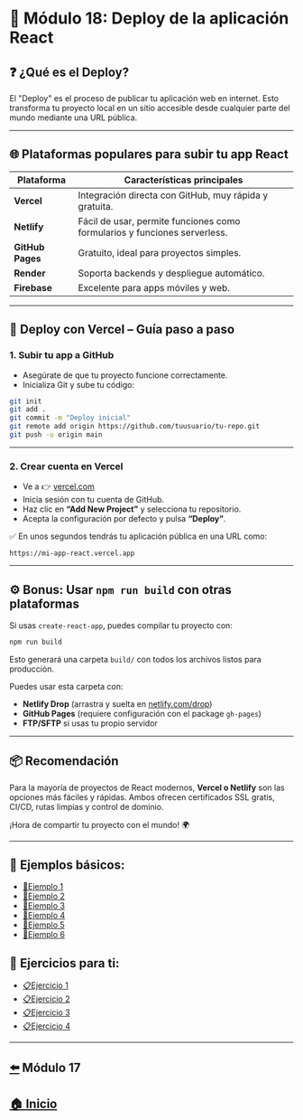 # 📘 Módulo 18: Deploy de la aplicación React

## ❓ ¿Qué es el Deploy?

El "Deploy" es el proceso de publicar tu aplicación web en internet. Esto transforma tu proyecto local en un sitio accesible desde cualquier parte del mundo mediante una URL pública.

---

## 🌐 Plataformas populares para subir tu app React

| Plataforma       | Características principales                                   |
|------------------|--------------------------------------------------------------|
| **Vercel**       | Integración directa con GitHub, muy rápida y gratuita.       |
| **Netlify**      | Fácil de usar, permite funciones como formularios y funciones serverless. |
| **GitHub Pages** | Gratuito, ideal para proyectos simples.                      |
| **Render**       | Soporta backends y despliegue automático.                    |
| **Firebase**     | Excelente para apps móviles y web.                           |

---

## 🚀 Deploy con Vercel – Guía paso a paso

### 1. Subir tu app a GitHub

- Asegúrate de que tu proyecto funcione correctamente.
- Inicializa Git y sube tu código:

```bash
git init
git add .
git commit -m "Deploy inicial"
git remote add origin https://github.com/tuusuario/tu-repo.git
git push -u origin main
```

---

### 2. Crear cuenta en Vercel

- Ve a 👉 [vercel.com](https://vercel.com)
- Inicia sesión con tu cuenta de GitHub.
- Haz clic en **“Add New Project”** y selecciona tu repositorio.
- Acepta la configuración por defecto y pulsa **“Deploy”**.

✅ En unos segundos tendrás tu aplicación pública en una URL como:
```
https://mi-app-react.vercel.app
```

---

## ⚙️ Bonus: Usar `npm run build` con otras plataformas

Si usas `create-react-app`, puedes compilar tu proyecto con:

```bash
npm run build
```

Esto generará una carpeta `build/` con todos los archivos listos para producción.

Puedes usar esta carpeta con:
- **Netlify Drop** (arrastra y suelta en [netlify.com/drop](https://app.netlify.com/drop))
- **GitHub Pages** (requiere configuración con el package `gh-pages`)
- **FTP/SFTP** si usas tu propio servidor

---

## 📦 Recomendación

Para la mayoría de proyectos de React modernos, **Vercel o Netlify** son las opciones más fáciles y rápidas. Ambos ofrecen certificados SSL gratis, CI/CD, rutas limpias y control de dominio.

¡Hora de compartir tu proyecto con el mundo! 🌍

---

## 🧪 Ejemplos básicos:

* [📝Ejemplo 1](./Ejemplos/Ejemplo_1.md)
* [📝Ejemplo 2](./Ejemplos/Ejemplo_2.md)
* [📝Ejemplo 3](./Ejemplos/Ejemplo_3.md)
* [📝Ejemplo 4](./Ejemplos/Ejemplo_4.md)
* [📝Ejemplo 5](./Ejemplos/Ejemplo_5.md)
* [📝Ejemplo 6](./Ejemplos/Ejemplo_6.md)

## 🎯 Ejercicios para ti:

* [📋Ejercicio 1](./Ejercicios/Ejercicio_1.md)
* [📋Ejercicio 2](./Ejercicios/Ejercicio_2.md)
* [📋Ejercicio 3](./Ejercicios/Ejercicio_3.md)
* [📋Ejercicio 4](./Ejercicios/Ejercicio_4.md)

---

##   [⬅️](../../Modulo_17:_Introducción_a_Redux/Modulo17.md) Módulo 17 
## [🏠 Inicio](../README.md)


